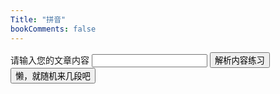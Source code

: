```yaml
---
Title: "拼音"
bookComments: false
---
```


请输入您的文章内容
<input type="text" id="source">
<button onclick="getInputValue()">解析内容练习</button>
<button onclick="getRandomValue()">懒，就随机来几段吧</button>
<div id="word-container"></div>

<script src="/js/pinyin.js"></script>

<script>
    var { pinyin } = pinyinPro;
    var wordIndex = 0;
    var wordIdName = "wordId";
    var defaultText = "";
    getDefaultText();

    /** 获取输入内容 */
    function getInputValue() {
        const inputElement = document.getElementById("source");
        const inputValue = inputElement.value;
        var characters = inputValue.split('\n');
        var wordContainer = document.getElementById("word-container");
        while (wordContainer.firstChild) {
          wordContainer.removeChild(wordContainer.firstChild);
        }
        for(let i = 0; i < characters.length; i++) {
            addWordBlock(wordContainer, characters[i]);
        }
    }

    function getRandomValue() {
        var wordContainer = document.getElementById("word-container");
        while (wordContainer.firstChild) {
          wordContainer.removeChild(wordContainer.firstChild);
        }
        for(let i = 0; i < 2; i++) {
            var randomIndex = Math.floor(Math.random() * defaultText.length);
            addWordBlock(wordContainer, defaultText[randomIndex]);
        }
    }
    
    function getDefaultText() {
        var xhr = new XMLHttpRequest();
        xhr.open("GET", "/words/demo.txt", false);
        xhr.onreadystatechange = function() {
          if (xhr.readyState === 4 && xhr.status === 200) {
            var res = xhr.responseText || "";
            defaultText = res.split('\n');
          }
        };
        xhr.send();
    }
    
    /** 添加单词段落 */
    function addWordBlock(parentElement, text) {
        if (!text) {
            return;
        }
        var wordBlock = document.createElement("div");
        wordBlock.classList.add("word-block");
        var characters = text.split('');
        for (let i = 0; i < characters.length; i++) {
            addWord(wordBlock, characters[i]);
        }
        parentElement.appendChild(wordBlock);
    }
    
    /** 添加单个单词 */
    function addWord(parentElement, word) {
        if (!word || word === ' ') {
            return;
        }
        var wordContainer = document.createElement("div");
        wordContainer.classList.add("word");
        var pinyinDiv = document.createElement("div");
        pinyinDiv.innerText = pinyin(word);
        var wordDiv = document.createElement("div");
        wordDiv.innerText = word;
        var inputDiv = document.createElement("input");
        inputDiv.type = "input";
        inputDiv.setAttribute("maxlength", "1");
        inputDiv.setAttribute("id", wordIdName + ++wordIndex);
        inputDiv.setAttribute("onkeyup", "moveToNextInput(event)");
        wordContainer.appendChild(pinyinDiv);
        wordContainer.appendChild(wordDiv);
        wordContainer.appendChild(inputDiv);
        parentElement.appendChild(wordContainer);
    }

    function moveToNextInput(event) {
        if (event.key !== " " && event.key !== "Backspace") {
            return;
        }
        const focusedInput = document.activeElement;
        if (event.key === "Backspace") {
            if (focusedInput.value) {
                return;
            }
        }
        var id = focusedInput.getAttribute("id");
        var nextIdIndex = getIdIndex(id);
        nextIdIndex += event.key === " " ? 1 : -1;
        if (nextIdIndex > wordIndex || nextIdIndex < 1) {
            return;
        }
        var nextIdName = wordIdName + nextIdIndex;
        var nextInput = document.getElementById(nextIdName);
        nextInput.focus();
    }

    function getIdIndex(currentId) {
      return parseInt(currentId.slice(wordIdName.length));
    }

</script>

<style>
    .word-block {
        display: inline-block;
        box-sizing: content-box;
    }
    .word {
        width: 45px;
        overflow-wrap: normal;
        float: left;
        text-align: center;
    }
    .word input {
        width: 38px;
        text-align: center;
    }
    .word-block::before {
        content: "";
        display: inline-block;
        width: 90px;
        height: 1px;
        top: 76px;
        position: relative;
        background-color: red;
        float: left;      
    }
</style>